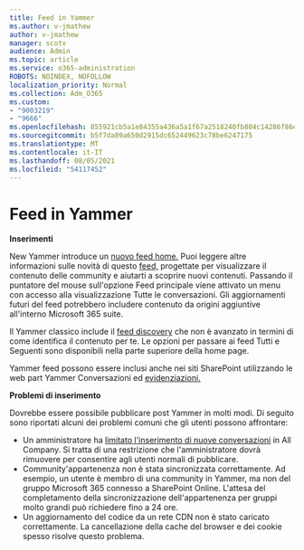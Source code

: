 ```yaml
---
title: Feed in Yammer
ms.author: v-jmathew
author: v-jmathew
manager: scotv
audience: Admin
ms.topic: article
ms.service: o365-administration
ROBOTS: NOINDEX, NOFOLLOW
localization_priority: Normal
ms.collection: Adm_O365
ms.custom:
- "9003219"
- "9666"
ms.openlocfilehash: 855921cb5a1e84355a436a5a1f67a2518240fb804c14286f86e7f2fca306bb30
ms.sourcegitcommit: b5f7da89a650d2915dc652449623c78be6247175
ms.translationtype: MT
ms.contentlocale: it-IT
ms.lasthandoff: 08/05/2021
ms.locfileid: "54117452"
---
```

# <a name="feeds-in-yammer"></a>Feed in Yammer

**Inserimenti**

New Yammer introduce un [nuovo feed home.](https://support.microsoft.com/office/what-s-in-the-yammer-home-feed-8fff52dd-5b38-468c-b963-fa4c6a4f9254) Puoi leggere altre informazioni sulle novità di questo [feed,](https://techcommunity.microsoft.com/t5/yammer-blog/yammer-discovery-what-is-in-my-feed/ba-p/1596230) progettate per visualizzare il contenuto delle community e aiutarti a scoprire nuovi contenuti. Passando il puntatore del mouse sull'opzione Feed principale viene attivato un menu con accesso alla visualizzazione Tutte le conversazioni. Gli aggiornamenti futuri del feed potrebbero includere contenuto da origini aggiuntive all'interno Microsoft 365 suite.

Il Yammer classico include il [feed discovery](https://support.microsoft.com/office/what-s-in-the-yammer-discovery-feed-28ba9a79-2bde-4e7c-8420-db2296c3ca49) che non è avanzato in termini di come identifica il contenuto per te. Le opzioni per passare ai feed Tutti e Seguenti sono disponibili nella parte superiore della home page.

Yammer feed possono essere inclusi anche nei siti SharePoint utilizzando le web part Yammer Conversazioni ed [evidenziazioni.](https://support.microsoft.com/office/use-a-yammer-web-part-in-sharepoint-online-a53cfa0c-3d09-42c8-a286-1038a81c59da)

**Problemi di inserimento**

Dovrebbe essere possibile pubblicare post Yammer in molti modi. Di seguito sono riportati alcuni dei problemi comuni che gli utenti possono affrontare:

- Un amministratore ha [limitato l'inserimento di nuove conversazioni](https://support.microsoft.com/office/restrict-all-company-posts-in-yammer-3219d2ae-db15-4c9f-9dd2-28559ae39a97) in All Company. Si tratta di una restrizione che l'amministratore dovrà rimuovere per consentire agli utenti normali di pubblicare.
- Community'appartenenza non è stata sincronizzata correttamente. Ad esempio, un utente è membro di una community in Yammer, ma non del gruppo Microsoft 365 connesso a SharePoint Online. L'attesa del completamento della sincronizzazione dell'appartenenza per gruppi molto grandi può richiedere fino a 24 ore.
- Un aggiornamento del codice da un rete CDN non è stato caricato correttamente. La cancellazione della cache del browser e dei cookie spesso risolve questo problema.
